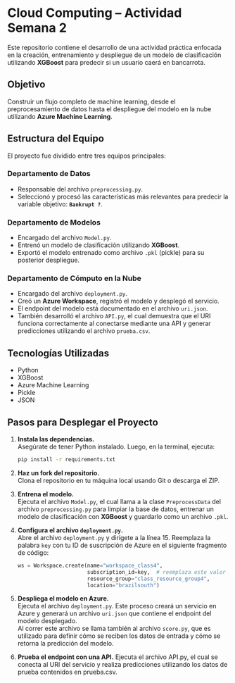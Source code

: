 # Cloud Computing – Actividad Semana 2

Este repositorio contiene el desarrollo de una actividad práctica enfocada en la creación, entrenamiento y despliegue de un modelo de clasificación utilizando **XGBoost** para predecir si un usuario caerá en bancarrota.

## Objetivo

Construir un flujo completo de machine learning, desde el preprocesamiento de datos hasta el despliegue del modelo en la nube utilizando **Azure Machine Learning**.

## Estructura del Equipo

El proyecto fue dividido entre tres equipos principales:

### Departamento de Datos

- Responsable del archivo `preprocessing.py`.
- Seleccionó y procesó las características más relevantes para predecir la variable objetivo: **`Bankrupt ?`**.

### Departamento de Modelos

- Encargado del archivo `Model.py`.
- Entrenó un modelo de clasificación utilizando **XGBoost**.
- Exportó el modelo entrenado como archivo `.pkl` (pickle) para su posterior despliegue.

### Departamento de Cómputo en la Nube

- Encargado del archivo `deployment.py`.
- Creó un **Azure Workspace**, registró el modelo y desplegó el servicio.
- El endpoint del modelo está documentado en el archivo `uri.json`.
- También desarrolló el archivo `API.py`, el cual demuestra que el URI funciona correctamente al conectarse mediante una API y generar predicciones utilizando el archivo `prueba.csv`.

## Tecnologías Utilizadas

- Python
- XGBoost
- Azure Machine Learning
- Pickle
- JSON

## Pasos para Desplegar el Proyecto

1. **Instala las dependencias.**  
   Asegúrate de tener Python instalado. Luego, en la terminal, ejecuta:

   ```bash
   pip install -r requirements.txt

2. **Haz un fork del repositorio.**  
   Clona el repositorio en tu máquina local usando Git o descarga el ZIP.

3. **Entrena el modelo.**  
   Ejecuta el archivo `Model.py`, el cual llama a la clase `PreprocessData` del archivo `preprocessing.py` para limpiar la base de datos, entrenar un modelo de clasificación con **XGBoost** y guardarlo como un archivo `.pkl`.

4. **Configura el archivo `deployment.py`.**  
   Abre el archivo `deployment.py` y dirígete a la línea 15. Reemplaza la palabra `key` con tu ID de suscripción de Azure en el siguiente fragmento de código:

   ```python
   ws = Workspace.create(name="workspace_class4",
                         subscription_id=key,  # reemplaza este valor con tu ID de suscripción
                         resource_group="class_resource_group4",
                         location="brazilsouth")
    ```

5. **Despliega el modelo en Azure.**  
   Ejecuta el archivo `deployment.py`. Este proceso creará un servicio en Azure y generará un archivo `uri.json` que contiene el endpoint del modelo desplegado.  
   Al correr este archivo se llama también al archivo `score.py`, que es utilizado para definir cómo se reciben los datos de entrada y cómo se retorna la predicción del modelo. 


6. **Prueba el endpoint con una API.**
Ejecuta el archivo API.py, el cual se conecta al URI del servicio y realiza predicciones utilizando los datos de prueba contenidos en prueba.csv.
